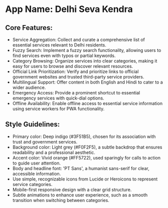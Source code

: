 # **App Name**: Delhi Seva Kendra

## Core Features:

- Service Aggregation: Collect and curate a comprehensive list of essential services relevant to Delhi residents.
- Fuzzy Search: Implement a fuzzy search functionality, allowing users to find services even with typos or partial keywords.
- Category Browsing: Organize services into clear categories, making it easy for users to browse and discover relevant resources.
- Official Link Prioritization: Verify and prioritize links to official government websites and trusted third-party service providers.
- Multilingual Support: Offer content in both English and Hindi to cater to a wider audience.
- Emergency Access: Provide a prominent shortcut to essential emergency services with quick-dial options.
- Offline Availability: Enable offline access to essential service information using service workers for PWA functionality.

## Style Guidelines:

- Primary color: Deep indigo (#3F51B5), chosen for its association with trust and government services.
- Background color: Light grey (#F0F2F5), a subtle backdrop that ensures readability and a professional aesthetic.
- Accent color: Vivid orange (#FF5722), used sparingly for calls to action to guide user attention.
- Body and headline font: 'PT Sans', a humanist sans-serif for clear, accessible information.
- Use simple, recognizable icons from Lucide or Heroicons to represent service categories.
- Mobile-first responsive design with a clear grid structure.
- Subtle animations to enhance user experience, such as a smooth transition when switching between categories.